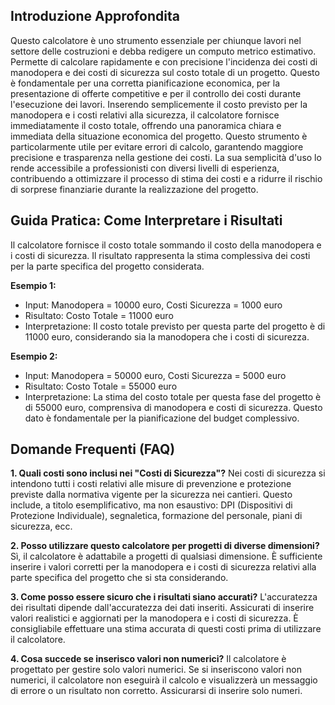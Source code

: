 ## Introduzione Approfondita
Questo calcolatore è uno strumento essenziale per chiunque lavori nel settore delle costruzioni e debba redigere un computo metrico estimativo.  Permette di calcolare rapidamente e con precisione l'incidenza dei costi di manodopera e dei costi di sicurezza sul costo totale di un progetto.  Questo è fondamentale per una corretta pianificazione economica, per la presentazione di offerte competitive e per il controllo dei costi durante l'esecuzione dei lavori.  Inserendo semplicemente il costo previsto per la manodopera e i costi relativi alla sicurezza, il calcolatore fornisce immediatamente il costo totale, offrendo una panoramica chiara e immediata della situazione economica del progetto.  Questo strumento è particolarmente utile per evitare errori di calcolo, garantendo maggiore precisione e trasparenza nella gestione dei costi. La sua semplicità d'uso lo rende accessibile a professionisti con diversi livelli di esperienza, contribuendo a ottimizzare il processo di stima dei costi e a ridurre il rischio di sorprese finanziarie durante la realizzazione del progetto.

## Guida Pratica: Come Interpretare i Risultati
Il calcolatore fornisce il costo totale sommando il costo della manodopera e i costi di sicurezza.  Il risultato rappresenta la stima complessiva dei costi per la parte specifica del progetto considerata.

**Esempio 1:**
- Input: Manodopera = 10000 euro, Costi Sicurezza = 1000 euro
- Risultato: Costo Totale = 11000 euro
- Interpretazione: Il costo totale previsto per questa parte del progetto è di 11000 euro, considerando sia la manodopera che i costi di sicurezza.

**Esempio 2:**
- Input: Manodopera = 50000 euro, Costi Sicurezza = 5000 euro
- Risultato: Costo Totale = 55000 euro
- Interpretazione: La stima del costo totale per questa fase del progetto è di 55000 euro, comprensiva di manodopera e costi di sicurezza.  Questo dato è fondamentale per la pianificazione del budget complessivo.

## Domande Frequenti (FAQ)

**1.  Quali costi sono inclusi nei "Costi di Sicurezza"?**
Nei costi di sicurezza si intendono tutti i costi relativi alle misure di prevenzione e protezione previste dalla normativa vigente per la sicurezza nei cantieri.  Questo include, a titolo esemplificativo, ma non esaustivo: DPI (Dispositivi di Protezione Individuale), segnaletica, formazione del personale, piani di sicurezza, ecc.

**2.  Posso utilizzare questo calcolatore per progetti di diverse dimensioni?**
Sì, il calcolatore è adattabile a progetti di qualsiasi dimensione.  È sufficiente inserire i valori corretti per la manodopera e i costi di sicurezza relativi alla parte specifica del progetto che si sta considerando.

**3.  Come posso essere sicuro che i risultati siano accurati?**
L'accuratezza dei risultati dipende dall'accuratezza dei dati inseriti.  Assicurati di inserire valori realistici e aggiornati per la manodopera e i costi di sicurezza.  È consigliabile effettuare una stima accurata di questi costi prima di utilizzare il calcolatore.

**4.  Cosa succede se inserisco valori non numerici?**
Il calcolatore è progettato per gestire solo valori numerici.  Se si inseriscono valori non numerici, il calcolatore non eseguirà il calcolo e visualizzerà un messaggio di errore o un risultato non corretto.  Assicurarsi di inserire solo numeri.
